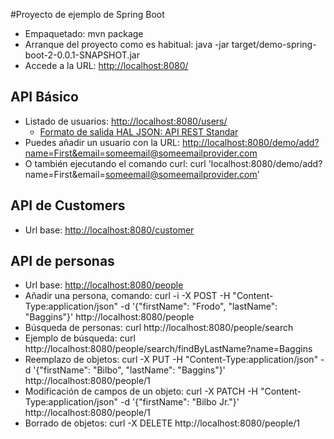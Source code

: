 #Proyecto de ejemplo de Spring Boot

- Empaquetado: mvn package
- Arranque del proyecto como es habitual: java -jar target/demo-spring-boot-2-0.0.1-SNAPSHOT.jar
- Accede a la URL: [http://localhost:8080/](http://localhost:8080/)
## API Básico
- Listado de usuarios: [http://localhost:8080/users/](http://localhost:8080/users/)
  - [Formato de salida HAL JSON: API REST Standar](http://stateless.co/hal_specification.html) 
- Puedes añadir un usuario con la URL: [http://localhost:8080/demo/add?name=First&email=someemail@someemailprovider.com](http://localhost:8080/demo/add?name=First&email=someemail@someemailprovider.com)
- O también ejecutando el comando curl: curl 'localhost:8080/demo/add?name=First&email=someemail@someemailprovider.com'
 

## API de Customers
- Url  base: [http://localhost:8080/customer](http://localhost:8080/customer)
## API de personas
- Url base: [http://localhost:8080/people](http://localhost:8080/people)
- Añadir una persona, comando: curl -i -X POST -H "Content-Type:application/json" -d '{"firstName": "Frodo", "lastName": "Baggins"}' http://localhost:8080/people
- Búsqueda de personas: curl http://localhost:8080/people/search
- Ejemplo de búsqueda:  curl http://localhost:8080/people/search/findByLastName?name=Baggins
- Reemplazo de objetos: curl -X PUT -H "Content-Type:application/json" -d '{"firstName": "Bilbo", "lastName": "Baggins"}' http://localhost:8080/people/1
- Modificación de campos de un objeto: curl -X PATCH -H "Content-Type:application/json" -d '{"firstName": "Bilbo Jr."}' http://localhost:8080/people/1
- Borrado de objetos: curl -X DELETE http://localhost:8080/people/1